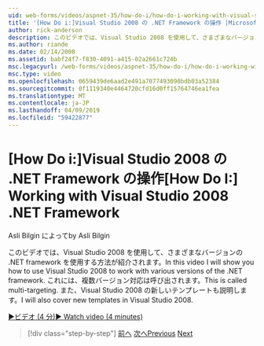 ```yaml
---
uid: web-forms/videos/aspnet-35/how-do-i/how-do-i-working-with-visual-studio-2008-net-framework
title: '[How Do i:]Visual Studio 2008 の .NET Framework の操作 |Microsoft Docs'
author: rick-anderson
description: このビデオでは、Visual Studio 2008 を使用して、さまざまなバージョンの .NET framework を使用する方法が紹介されます。 これには、複数バージョン対応は呼び出されます。 ここではまた、.
ms.author: riande
ms.date: 02/14/2008
ms.assetid: babf24f7-f830-4091-a415-02a2661c724b
msc.legacyurl: /web-forms/videos/aspnet-35/how-do-i/how-do-i-working-with-visual-studio-2008-net-framework
msc.type: video
ms.openlocfilehash: 0659439de6aad2e491a7077493090bdb03a52384
ms.sourcegitcommit: 0f1119340e4464720cfd16d0ff15764746ea1fea
ms.translationtype: MT
ms.contentlocale: ja-JP
ms.lasthandoff: 04/09/2019
ms.locfileid: "59422877"
---
```

# <a name="how-do-i-working-with-visual-studio-2008-net-framework"></a><span data-ttu-id="12492-105">[How Do i:]Visual Studio 2008 の .NET Framework の操作</span><span class="sxs-lookup"><span data-stu-id="12492-105">[How Do I:] Working with Visual Studio 2008 .NET Framework</span></span>

<span data-ttu-id="12492-106">Asli Bilgin によって</span><span class="sxs-lookup"><span data-stu-id="12492-106">by Asli Bilgin</span></span>

<span data-ttu-id="12492-107">このビデオでは、Visual Studio 2008 を使用して、さまざまなバージョンの .NET framework を使用する方法が紹介されます。</span><span class="sxs-lookup"><span data-stu-id="12492-107">In this video I will show you how to use Visual Studio 2008 to work with various versions of the .NET framework.</span></span> <span data-ttu-id="12492-108">これには、複数バージョン対応は呼び出されます。</span><span class="sxs-lookup"><span data-stu-id="12492-108">This is called multi-targeting.</span></span> <span data-ttu-id="12492-109">また、Visual Studio 2008 の新しいテンプレートも説明します。</span><span class="sxs-lookup"><span data-stu-id="12492-109">I will also cover new templates in Visual Studio 2008.</span></span>

[<span data-ttu-id="12492-110">&#9654;ビデオ (4 分)</span><span class="sxs-lookup"><span data-stu-id="12492-110">&#9654; Watch video (4 minutes)</span></span>](https://channel9.msdn.com/Blogs/ASP-NET-Site-Videos/how-do-i-working-with-visual-studio-2008-net-framework)

> [!div class="step-by-step"]
> <span data-ttu-id="12492-111">[前へ](how-do-i-cascading-style-sheets-in-visual-studio-2008.md)
> [次へ](how-do-i-adding-elements-to-a-css-file-and-create-new-css-on-the-fly.md)</span><span class="sxs-lookup"><span data-stu-id="12492-111">[Previous](how-do-i-cascading-style-sheets-in-visual-studio-2008.md)
[Next](how-do-i-adding-elements-to-a-css-file-and-create-new-css-on-the-fly.md)</span></span>
